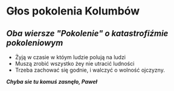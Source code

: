 Głos pokolenia Kolumbów
=======================

## *Oba wiersze "Pokolenie" o katastrofiźmie pokoleniowym*
- Żyją w czasie w któym ludzie polują na ludzi
- Muszą zrobić wszystko żey nie utracić ludności
- Trzeba zachować się godnie, i walczyć o wolność ojczyzny.

***Chyba sie tu komuś zasnęło, Paweł***
